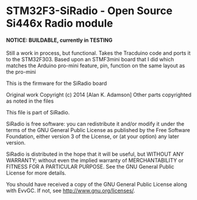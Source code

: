  # STM32F3-SiRadio - Open Source Si446x Radio module #

#### NOTICE: BUILDABLE, currently in TESTING

Still a work in process, but functional.  Takes the Tracduino code and ports it to the
STM32F303.  Based upon an STMF3mini board that I did which matches the Arduino pro-mini
feature, pin, function on the same layout as the pro-mini

This is the firmware for the SiRadio board

Original work Copyright (c) 2014 [Alan K. Adamson]
Other parts copyrighted as noted in the files

This file is part of SiRadio.

SiRadio is free software: you can redistribute it and/or modify
it under the terms of the GNU General Public License as published by
the Free Software Foundation, either version 3 of the License, or
(at your option) any later version.

SiRadio is distributed in the hope that it will be useful,
but WITHOUT ANY WARRANTY; without even the implied warranty of
MERCHANTABILITY or FITNESS FOR A PARTICULAR PURPOSE.  See the
GNU General Public License for more details.

You should have received a copy of the GNU General Public License
along with EvvGC.  If not, see <http://www.gnu.org/licenses/>.
